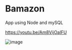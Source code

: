 # Bamazon
App using Node and mySQL

https://youtu.be/Am8VijOaIFU

![image](https://user-images.githubusercontent.com/45407326/63052996-89093f80-be95-11e9-80db-2dba7767d18d.png)

